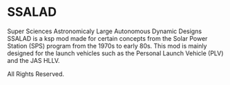 # SSALAD
Super Sciences Astronomicaly Large Autonomous Dynamic Designs
SSALAD is a ksp mod made for certain concepts from the Solar Power Station (SPS) program from the 1970s to early 80s. This mod is mainly designed for the launch vehicles such as the Personal Launch Vehicle (PLV) and the JAS HLLV.

All Rights Reserved.
